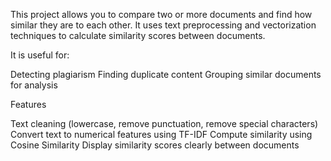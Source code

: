 This project allows you to compare two or more documents and find how similar they are to each other. It uses text preprocessing and vectorization techniques to calculate similarity scores between documents.

It is useful for:

Detecting plagiarism
Finding duplicate content
Grouping similar documents for analysis

Features

Text cleaning (lowercase, remove punctuation, remove special characters)
Convert text to numerical features using TF-IDF
Compute similarity using Cosine Similarity
Display similarity scores clearly between documents
